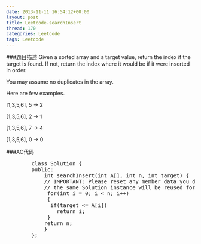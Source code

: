 ```yaml
---
date: 2013-11-11 16:54:12+00:00
layout: post
title: Leetcode-searchInsert
thread: 170
categories: Leetcode
tags: Leetcode
---
```

###题目描述
Given a sorted array and a target value, return the index if the target is found. If not, return the index where it would be if it were inserted in order.

You may assume no duplicates in the array.

Here are few examples.

[1,3,5,6], 5 → 2

[1,3,5,6], 2 → 1

[1,3,5,6], 7 → 4

[1,3,5,6], 0 → 0

###AC代码
<pre class="prettyprint linenums">
		class Solution {
		public:
		    int searchInsert(int A[], int n, int target) {
			// IMPORTANT: Please reset any member data you declared, as
			// the same Solution instance will be reused for each test case.
		     for(int i = 0; i < n; i++)
		     {
			  if(target <= A[i])
			    return i;
		     }
		    return n;
		    }
		};
</pre>